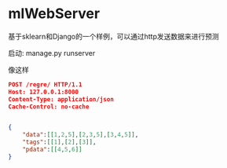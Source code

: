 # mlWebServer
基于sklearn和Django的一个样例，可以通过http发送数据来进行预测

启动:
manage.py runserver

像这样
```JSON
POST /regre/ HTTP/1.1
Host: 127.0.0.1:8000
Content-Type: application/json
Cache-Control: no-cache


{
	"data":[[1,2,5],[2,3,5],[3,4,5]],
	"tags":[[1],[2],[3]],
	"pdata":[[4,5,6]]
}
```
